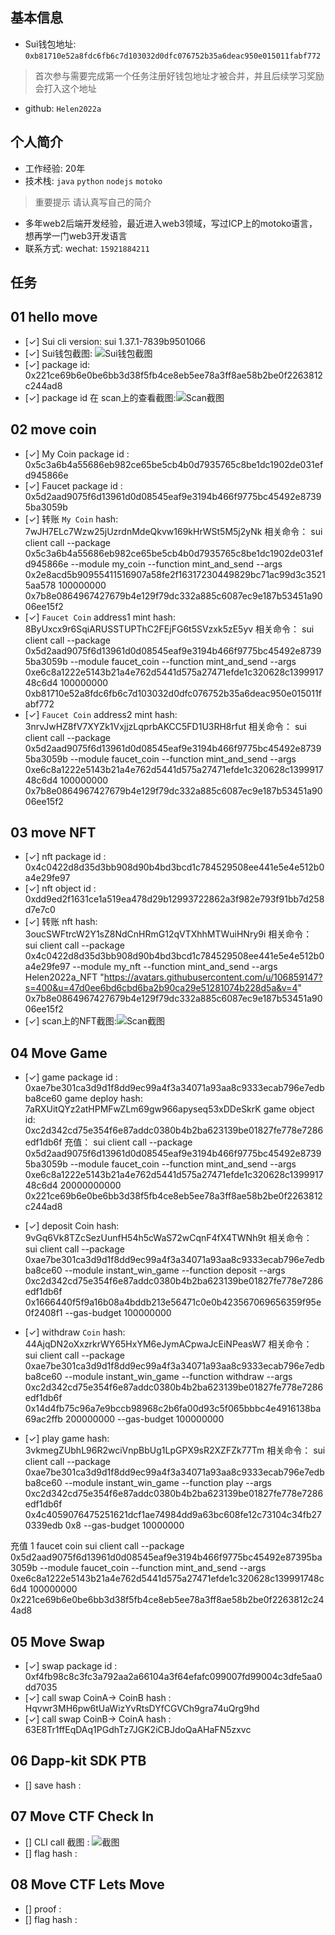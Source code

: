 ## 基本信息
- Sui钱包地址: `0xb81710e52a8fdc6fb6c7d103032d0dfc076752b35a6deac950e015011fabf772`
> 首次参与需要完成第一个任务注册好钱包地址才被合并，并且后续学习奖励会打入这个地址
- github: `Helen2022a`

## 个人简介
- 工作经验: 20年
- 技术栈: `java` `python` `nodejs` `motoko`
> 重要提示 请认真写自己的简介
- 多年web2后端开发经验，最近进入web3领域，写过ICP上的motoko语言，想再学一门web3开发语言
- 联系方式: wechat: `15921884211` 

## 任务

##   01 hello move  
- [✓] Sui cli version: sui 1.37.1-7839b9501066
- [✓] Sui钱包截图: ![Sui钱包截图](./images/sui_wallet.png)
- [✓] package id: 0x221ce69b6e0be6bb3d38f5fb4ce8eb5ee78a3ff8ae58b2be0f2263812c244ad8
- [✓] package id 在 scan上的查看截图:![Scan截图](./images/suivision_code.png)

##   02 move coin
- [✓] My Coin package id : 0x5c3a6b4a55686eb982ce65be5cb4b0d7935765c8be1dc1902de031efd945866e
- [✓] Faucet package id : 0x5d2aad9075f6d13961d0d08545eaf9e3194b466f9775bc45492e87395ba3059b
- [✓] 转账 `My Coin` hash: 7wJH7ELc7Wzw25jUzrdnMdeQkvw169kHrWSt5M5j2yNk
    相关命令：
    sui client call --package 0x5c3a6b4a55686eb982ce65be5cb4b0d7935765c8be1dc1902de031efd945866e --module my_coin --function mint_and_send --args 0x2e8acd5b90955411516907a58fe2f16317230449829bc71ac99d3c35215aa578 100000000 0x7b8e0864967427679b4e129f79dc332a885c6087ec9e187b53451a9006ee15f2
- [✓] `Faucet Coin` address1 mint hash: 8ByUxcx9r6SqiARUSSTUPThC2FEjFG6t5SVzxk5zE5yv
    相关命令：
    sui client call --package 0x5d2aad9075f6d13961d0d08545eaf9e3194b466f9775bc45492e87395ba3059b --module faucet_coin --function mint_and_send --args 0xe6c8a1222e5143b21a4e762d5441d575a27471efde1c320628c139991748c6d4 100000000 0xb81710e52a8fdc6fb6c7d103032d0dfc076752b35a6deac950e015011fabf772
- [✓] `Faucet Coin` address2 mint hash: 3nrvJwHZ8fV7XYZk1VxjjzLqprbAKCC5FD1U3RH8rfut
    相关命令：
    sui client call --package 0x5d2aad9075f6d13961d0d08545eaf9e3194b466f9775bc45492e87395ba3059b --module faucet_coin --function mint_and_send --args 0xe6c8a1222e5143b21a4e762d5441d575a27471efde1c320628c139991748c6d4 100000000 0x7b8e0864967427679b4e129f79dc332a885c6087ec9e187b53451a9006ee15f2

##   03 move NFT
- [✓] nft package id : 0x4c0422d8d35d3bb908d90b4bd3bcd1c784529508ee441e5e4e512b0a4e29fe97
- [✓] nft object id : 0xdd9ed2f1631ce1a519ea478d29b12993722862a3f982e793f91bb7d258d7e7c0
- [✓] 转账 nft  hash: 3oucSWFtrcW2Y1sZ8NdCnHRmG12qVTXhhMTWuiHNry9i
    相关命令：
    sui client call --package 0x4c0422d8d35d3bb908d90b4bd3bcd1c784529508ee441e5e4e512b0a4e29fe97 --module my_nft --function mint_and_send --args Helen2022a_NFT "https://avatars.githubusercontent.com/u/106859147?s=400&u=47d0ee6bd6cbd6ba2b90ca29e51281074b228d5a&v=4" 0x7b8e0864967427679b4e129f79dc332a885c6087ec9e187b53451a9006ee15f2
- [✓] scan上的NFT截图:![Scan截图](./images/my_nft.png)

##   04 Move Game
- [✓] game package id : 0xae7be301ca3d9d1f8dd9ec99a4f3a34071a93aa8c9333ecab796e7edbba8ce60
game deploy hash: 7aRXUitQYz2atHPMFwZLm69gw966apyseq53xDDeSkrK
game object id: 0xc2d342cd75e354f6e87addc0380b4b2ba623139be01827fe778e7286edf1db6f
充值：
sui client call --package 0x5d2aad9075f6d13961d0d08545eaf9e3194b466f9775bc45492e87395ba3059b --module faucet_coin --function mint_and_send --args 0xe6c8a1222e5143b21a4e762d5441d575a27471efde1c320628c139991748c6d4 20000000000 0x221ce69b6e0be6bb3d38f5fb4ce8eb5ee78a3ff8ae58b2be0f2263812c244ad8

- [✓] deposit Coin hash: 9vGq6Vk8TZcSezUunfH54h5cWaS72wCqnF4fX4TWNh9t
相关命令：
sui client call --package 0xae7be301ca3d9d1f8dd9ec99a4f3a34071a93aa8c9333ecab796e7edbba8ce60 --module instant_win_game --function deposit --args 0xc2d342cd75e354f6e87addc0380b4b2ba623139be01827fe778e7286edf1db6f  0x1666440f5f9a16b08a4bddb213e56471c0e0b423567069656359f95e0f2408f1 --gas-budget 100000000

- [✓] withdraw `Coin` hash: 44AjqDN2oXxzrkrWY65HxYM6eJymACpwaJcEiNPeasW7
相关命令：
sui client call --package 0xae7be301ca3d9d1f8dd9ec99a4f3a34071a93aa8c9333ecab796e7edbba8ce60 --module instant_win_game --function withdraw --args 0xc2d342cd75e354f6e87addc0380b4b2ba623139be01827fe778e7286edf1db6f 0x14d4fb75c96a7e9bccb98968c2b6fa00d93c5f065bbbc4e4916138ba69ac2ffb 200000000  --gas-budget 100000000

- [✓] play game hash: 3vkmegZUbhL96R2wciVnpBbUg1LpGPX9sR2XZFZk77Tm
相关命令：
    sui client call --package 0xae7be301ca3d9d1f8dd9ec99a4f3a34071a93aa8c9333ecab796e7edbba8ce60 --module instant_win_game --function play --args 0xc2d342cd75e354f6e87addc0380b4b2ba623139be01827fe778e7286edf1db6f 0x4c4059076475251621dcf1ae74984dd9a63bc608fe12c73104c34fb270339edb 0x8  --gas-budget 10000000

充值 1 faucet coin
sui client call --package 0x5d2aad9075f6d13961d0d08545eaf9e3194b466f9775bc45492e87395ba3059b --module faucet_coin --function mint_and_send --args 0xe6c8a1222e5143b21a4e762d5441d575a27471efde1c320628c139991748c6d4 100000000 0x221ce69b6e0be6bb3d38f5fb4ce8eb5ee78a3ff8ae58b2be0f2263812c244ad8


##   05 Move Swap
- [✓] swap package id : 0xf4fb98c8c3fc3a792aa2a66104a3f64efafc099007fd99004c3dfe5aa0dd7035
- [✓] call swap CoinA-> CoinB  hash : Hqvwr3MH6pw6tUaWizYvRtsDYfCGVCh9gra74uQrg9hd
- [✓] call swap CoinB-> CoinA  hash : 63E8Tr1ffEqDAq1PGdhTz7JGK2iCBJdoQaAHaFN5zxvc

##   06 Dapp-kit SDK PTB
- [] save hash :

##   07 Move CTF Check In
- [] CLI call 截图 : ![截图](./images/你的图片地址)
- [] flag hash :

##   08 Move CTF Lets Move
- [] proof : 
- [] flag hash :
